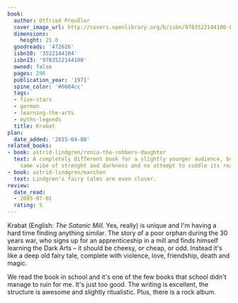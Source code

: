 ```yaml
---
book:
  author: Otfried Preußler
  cover_image_url: http://covers.openlibrary.org/b/isbn/9783522144100-L.jpg
  dimensions:
    height: 21.0
  goodreads: '472626'
  isbn10: '3522144104'
  isbn13: '9783522144100'
  owned: false
  pages: 296
  publication_year: '1971'
  spine_color: '#6684cc'
  tags:
  - five-stars
  - german
  - learning-the-arts
  - myths-legends
  title: Krabat
plan:
  date_added: '2015-04-08'
related_books:
- book: astrid-lindgren/ronia-the-robbers-daughter
  text: A completely different book for a slightly younger audience, but with the
    same vibe of strenght and darkness and no attempt to coddle its readers.
- book: astrid-lindgren/marchen
  text: Lindgren's fairy tales are even closer.
review:
  date_read:
  - 2005-07-01
  rating: 5
---
```


Krabat (English: *The Satanic Mill*. Yes, really) is unique and I'm having a hard time finding anything similar. The
story of a poor orphan during the 30 years war, who signs up for an apprenticeship in a mill and finds himself learning
the Dark Arts – it should be cheesy, or cheap, or odd. Instead it's like a deep old fairy tale, complete with
violence, love, friendship, death and magic.

We read the book in school and it's one of the few books that school didn't manage to ruin for me. It's just too good.
The writing is excellent, the structure is awesome and slightly ritualistic. Plus, there is a rock album.
